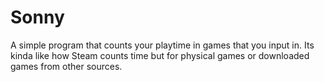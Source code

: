 # Sonny
A simple program that counts your playtime in games that you input in. Its kinda like how Steam counts time but for physical games or downloaded games from other sources.
